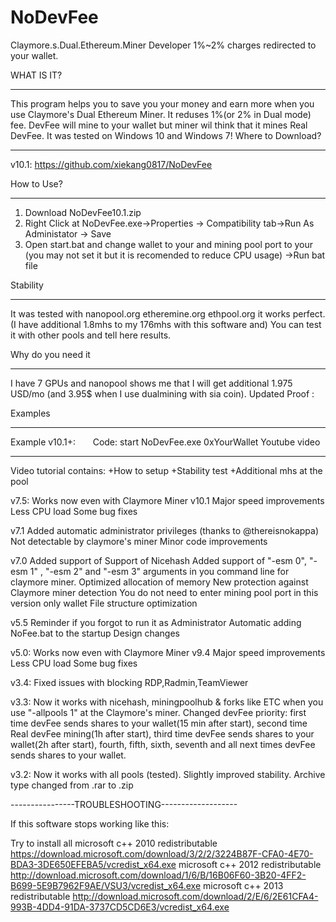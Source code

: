 # NoDevFee
Claymore.s.Dual.Ethereum.Miner Developer 1%~2% charges redirected to your wallet.

WHAT IS IT?
___________________________________

This program helps you to save you your money and earn more when you use Claymore's Dual Ethereum 
Miner. It reduses 1%(or 2% in Dual mode) fee.
DevFee will mine to your wallet but miner wil think that it mines Real DevFee.
It was tested on Windows 10 and Windows 7!
Where to Download?
___________________________________

v10.1: https://github.com/xiekang0817/NoDevFee


How to Use?
___________________________________
1) Download NoDevFee10.1.zip
2) Right Click at NoDevFee.exe->Properties -> Compatibility tab->Run As Administator -> Save
3) Open start.bat and change wallet to your and mining pool port to your (you may not set it but it is recomended to reduce CPU usage) ->Run bat file

Stability
___________________________________

It was tested with nanopool.org etheremine.org ethpool.org it works perfect.
(I have additional 1.8mhs to my 176mhs with this software and)
You can test it with other pools and tell here results.

Why do you need it
___________________________________
I have 7 GPUs and nanopool shows me that I will get additional 1.975 USD/mo (and 3.95$ when I use dualmining with sia coin). 
Updated Proof :

Examples
___________________________________
 Example v10.1+:      
Code:
start NoDevFee.exe 0xYourWallet
Youtube video
___________________________________

Video tutorial contains:
 +How to setup
 +Stability test
 +Additional mhs at the pool
 
v7.5:
 Works now even with Claymore Miner v10.1
 Major speed improvements
 Less CPU load
 Some bug fixes

v7.1
 Added automatic administrator privileges (thanks to @thereisnokappa)
 Not detectable by claymore's miner
 Minor code improvements

v7.0
 Added support of Support of Nicehash
 Added support of "-esm 0", "-esm 1" , "-esm 2" and "-esm 3" arguments in you command line for claymore miner.
 Optimized allocation of memory
 New protection against Claymore miner detection
 You do not need to enter mining pool port in this version only wallet
 File structure optimization

v5.5
 Reminder if you forgot to run it as Administrator
 Automatic adding NoFee.bat to the startup
 Design changes 

v5.0:
 Works now even with Claymore Miner v9.4
 Major speed improvements
 Less CPU load
 Some bug fixes

v3.4:
 Fixed issues with blocking RDP,Radmin,TeamViewer 

v3.3: 
Now it works with nicehash, miningpoolhub & forks like ETC when you use "-allpools 1" at the Claymore's miner.
Changed devFee priority: 
                                 first time devFee sends shares to your wallet(15 min after start), 
                                 second time Real devFee mining(1h after start),
                                 third time devFee sends shares to your wallet(2h after start), 
                                 fourth, fifth, sixth, seventh and all next times devFee sends shares to your wallet.


v3.2: 
Now it works with all pools (tested). Slightly improved stability.  Archive type changed from .rar to .zip

----------------TROUBLESHOOTING-------------------

If this software stops working like this:


Try to install all 
microsoft c++ 2010 redistributable
https://download.microsoft.com/download/3/2/2/3224B87F-CFA0-4E70-BDA3-3DE650EFEBA5/vcredist_x64.exe
microsoft c++ 2012 redistributable
http://download.microsoft.com/download/1/6/B/16B06F60-3B20-4FF2-B699-5E9B7962F9AE/VSU3/vcredist_x64.exe
microsoft c++ 2013 redistributable
http://download.microsoft.com/download/2/E/6/2E61CFA4-993B-4DD4-91DA-3737CD5CD6E3/vcredist_x64.exe
